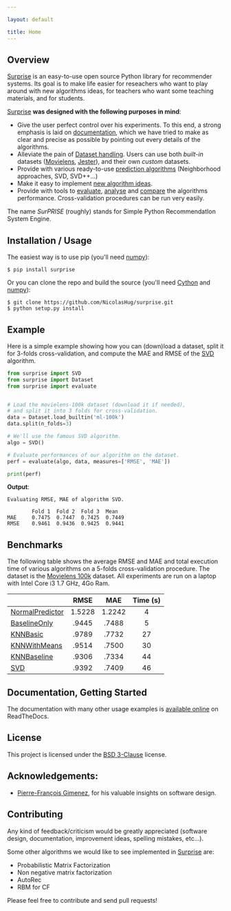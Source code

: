 ```yaml
---

layout: default

title: Home
---
```



Overview
--------

[Surprise](http://surpriselib.com) is an easy-to-use open
source Python library for recommender systems. Its goal is to make life easier
for reseachers who want to play around with new algorithms ideas, for teachers
who want some teaching materials, and for students.

[Surprise](http://surpriselib.com) **was designed with the
following purposes in mind**:

- Give the user perfect control over his experiments. To this end, a strong
  emphasis is laid on
  [documentation](http://surprise.readthedocs.io/en/latest/index.html), which we
  have tried to make as clear and precise as possible by pointing out every
  details of the algorithms.
- Alleviate the pain of [Dataset
  handling](http://surprise.readthedocs.io/en/latest/getting_started.html#load-a-custom-dataset).
  Users can use both *built-in* datasets
  ([Movielens](http://grouplens.org/datasets/movielens/),
  [Jester](http://eigentaste.berkeley.edu/dataset/)), and their own *custom* datasets.
- Provide with various ready-to-use [prediction
  algorithms](http://surprise.readthedocs.io/en/latest/prediction_algorithms_package.html) (Neighborhood approaches, SVD, SVD++...)
- Make it easy to implement [new algorithm
  ideas](http://surprise.readthedocs.io/en/latest/building_custom_algo.html).
- Provide with tools to [evaluate](http://surprise.readthedocs.io/en/latest/evaluate.html),
  [analyse](http://nbviewer.jupyter.org/github/NicolasHug/Surprise/tree/master/examples/notebooks/KNNBasic_analysis.ipynb/)
  and
  [compare](http://nbviewer.jupyter.org/github/NicolasHug/Surprise/blob/master/examples/notebooks/Compare.ipynb)
  the algorithms performance. Cross-validation procedures can be run very easily.

The name *SurPRISE* (roughly) stands for Simple Python RecommendatIon System
Engine.

Installation / Usage
--------------------

The easiest way is to use pip (you'll need [numpy](http://www.numpy.org/)):

    $ pip install surprise

Or you can clone the repo and build the source (you'll need
[Cython](http://cython.org/) and [numpy](http://www.numpy.org/)):

    $ git clone https://github.com/NicolasHug/surprise.git
    $ python setup.py install

Example
-------

Here is a simple example showing how you can (down)load a dataset, split it for
3-folds cross-validation, and compute the MAE and RMSE of the
[SVD](http://surprise.readthedocs.io/en/latest/matrix_factorization.html#surprise.prediction_algorithms.matrix_factorization.SVD)
algorithm.

```python
from surprise import SVD
from surprise import Dataset
from surprise import evaluate


# Load the movielens-100k dataset (download it if needed),
# and split it into 3 folds for cross-validation.
data = Dataset.load_builtin('ml-100k')
data.split(n_folds=3)

# We'll use the famous SVD algorithm.
algo = SVD()

# Evaluate performances of our algorithm on the dataset.
perf = evaluate(algo, data, measures=['RMSE', 'MAE'])

print(perf)
```

**Output**:

```
Evaluating RMSE, MAE of algorithm SVD.

        Fold 1  Fold 2  Fold 3  Mean
MAE     0.7475  0.7447  0.7425  0.7449
RMSE    0.9461  0.9436  0.9425  0.9441
```

Benchmarks
----------

The following table shows the average RMSE and MAE and total execution time of various algorithms on a 5-folds cross-validation procedure. The dataset is the [Movielens 100k](http://grouplens.org/datasets/movielens/) dataset.
All experiments are run on a laptop with Intel Core i3 1.7 GHz, 4Go Ram.

|                 |  RMSE  |   MAE  | Time (s) |
|-----------------|:------:|:------:|:--------:|
| [NormalPredictor](http://surprise.readthedocs.io/en/latest/basic_algorithms.html#surprise.prediction_algorithms.random_pred.NormalPredictor) | 1.5228 | 1.2242 |     4    |
| [BaselineOnly](http://surprise.readthedocs.io/en/latest/basic_algorithms.html#surprise.prediction_algorithms.baseline_only.BaselineOnly)    |  .9445 |  .7488 |    5    |
| [KNNBasic](http://surprise.readthedocs.io/en/latest/knn_inspired.html#surprise.prediction_algorithms.knns.KNNBasic)        |  .9789 |  .7732 |    27    |
| [KNNWithMeans](http://surprise.readthedocs.io/en/latest/knn_inspired.html#surprise.prediction_algorithms.knns.KNNWithMeans)    |  .9514 |  .7500 |    30    |
| [KNNBaseline](http://surprise.readthedocs.io/en/latest/knn_inspired.html#surprise.prediction_algorithms.knns.KNNBaseline)     |  .9306 |  .7334 |    44    |
| [SVD](http://surprise.readthedocs.io/en/latest/matrix_factorization.html#surprise.prediction_algorithms.matrix_factorization.SVD)             |  .9392 |  .7409 |    46    |

Documentation, Getting Started
------------------------------

The documentation with many other usage examples is [available
online](http://surprise.readthedocs.io/en/latest/index.html) on ReadTheDocs.

License
-------

This project is licensed under the [BSD
3-Clause](https://opensource.org/licenses/BSD-3-Clause) license.

Acknowledgements:
----------------

- [Pierre-François Gimenez](https://github.com/PFgimenez), for his valuable
  insights on software design.

Contributing
------------

Any kind of feedback/criticism would be greatly appreciated (software design,
documentation, improvement ideas, spelling mistakes, etc...).

Some other algorithms we would like to see implemented in
[Surprise](http://supriselib.com) are:

- Probabilistic Matrix Factorization
- Non negative matrix factorization
- AutoRec
- RBM for CF

Please feel free to contribute and send pull requests!

